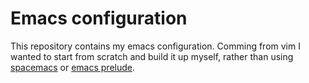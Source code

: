 # Emacs configuration

This repository contains my emacs configuration. Comming from vim I wanted
to start from scratch and build it up myself, rather than using
[spacemacs](https://github.com/syl20bnr/spacemacs) or [emacs prelude](https://github.com/bbatsov/prelude). 


